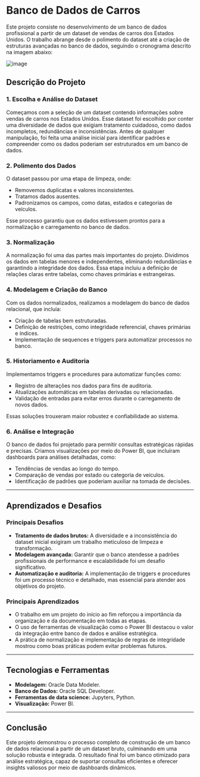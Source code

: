 # Banco de Dados de Carros

Este projeto consiste no desenvolvimento de um banco de dados profissional a partir de um dataset de vendas de carros dos Estados Unidos. O trabalho abrange desde o polimento do dataset até a criação de estruturas avançadas no banco de dados, seguindo o cronograma descrito na imagem abaixo:

![image](https://github.com/user-attachments/assets/3ce10d01-3ef5-40ed-bedf-e7a077c1f090)

<!--# Cronograma do Projeto
ficou estranho :(
| **Entrega**       | **Tarefa**                                     | **Descrição**                              |
|--------------------|-----------------------------------------------|--------------------------------------------|
| **Entrega 1**     | **1A**                                        | Normalização do DataSet                    |
|                   | **1B**                                        | Confecção do dicionário de dados           |
|                   | **1C**                                        | Criação de Sequences e Triggers            |
|                   | **1D**                                        | Povoamento da base de dados                |
|                   | **1E**                                        | Consultas estratégicas                     |
| **Entrega 2**     | **2A**                                        | Tabelas de histórico                       |
|                   | **2B**                                        | Triggers de historimento                   |
|                   | **2C**                                        | Historimento da carga 1 e cargas 2 e 3     |
|                   | **2D**                                        | Consultas estratégicas                     |
| **Entrega 3**     | **3A**                                        | Criação do usuário para auditoria          |
|                   | **3B**                                        | Criação da tabela de auditoria             |
|                   | **3C**                                        | Criação de Sequence e Trigger para auditoria |
|                   | **3D**                                        | Criação da procedure de auditoria          |
|                   | **3E**                                        | Criação dos triggers para auditoria        |
| **Entrega 4**     | **4A**                                        | Criação do usuário para DW                 |
|                   | **4B**                                        | Criação de views dinâmicas                 |
|                   | **4C**                                        | Criação de views materializadas            |
|                   | **4D**                                        | Consultas estratégicas                     |
| **Entrega 5**     | **5A**                                        | Certificado do curso de Power BI           |
|                   | **5B**                                        | Dashboard de análise no Power BI           |-->

## Descrição do Projeto

### 1. **Escolha e Análise do Dataset**
Começamos com a seleção de um dataset contendo informações sobre vendas de carros nos Estados Unidos. Esse dataset foi escolhido por conter uma diversidade de dados que exigiam tratamento cuidadoso, como dados incompletos, redundâncias e inconsistências. Antes de qualquer manipulação, foi feita uma análise inicial para identificar padrões e compreender como os dados poderiam ser estruturados em um banco de dados.

### 2. **Polimento dos Dados**
O dataset passou por uma etapa de limpeza, onde:
- Removemos duplicatas e valores inconsistentes.
- Tratamos dados ausentes.
- Padronizamos os campos, como datas, estados e categorias de veículos.

Esse processo garantiu que os dados estivessem prontos para a normalização e carregamento no banco de dados.

### 3. **Normalização**
A normalização foi uma das partes mais importantes do projeto. Dividimos os dados em tabelas menores e independentes, eliminando redundâncias e garantindo a integridade dos dados. Essa etapa incluiu a definição de relações claras entre tabelas, como chaves primárias e estrangeiras.

### 4. **Modelagem e Criação do Banco**
Com os dados normalizados, realizamos a modelagem do banco de dados relacional, que incluía:
- Criação de tabelas bem estruturadas.
- Definição de restrições, como integridade referencial, chaves primárias e índices.
- Implementação de sequences e triggers para automatizar processos no banco.

### 5. **Historiamento e Auditoria**
Implementamos triggers e procedures para automatizar funções como:
- Registro de alterações nos dados para fins de auditoria.
- Atualizações automáticas em tabelas derivadas ou relacionadas.
- Validação de entradas para evitar erros durante o carregamento de novos dados.

Essas soluções trouxeram maior robustez e confiabilidade ao sistema.

### 6. **Análise e Integração**
O banco de dados foi projetado para permitir consultas estratégicas rápidas e precisas. Criamos visualizações por meio do Power BI, que incluíram dashboards para análises detalhadas, como:
- Tendências de vendas ao longo do tempo.
- Comparação de vendas por estado ou categoria de veículos.
- Identificação de padrões que poderiam auxiliar na tomada de decisões.

---

## Aprendizados e Desafios

### **Principais Desafios**
- **Tratamento de dados brutos:** A diversidade e a inconsistência do dataset inicial exigiram um trabalho meticuloso de limpeza e transformação.
- **Modelagem avançada:** Garantir que o banco atendesse a padrões profissionais de performance e escalabilidade foi um desafio significativo.
- **Automatização e auditoria:** A implementação de triggers e procedures foi um processo técnico e detalhado, mas essencial para atender aos objetivos do projeto.

### **Principais Aprendizados**
- O trabalho em um projeto do início ao fim reforçou a importância da organização e da documentação em todas as etapas.
- O uso de ferramentas de visualização como o Power BI destacou o valor da integração entre banco de dados e análise estratégica.
- A prática de normalização e implementação de regras de integridade mostrou como boas práticas podem evitar problemas futuros.

---

## Tecnologias e Ferramentas

- **Modelagem:** Oracle Data Modeler.  
- **Banco de Dados:** Oracle SQL Developer.  
- **Ferramentas de data science:** Jupyters, Python.  
- **Visualização:** Power BI.

---

## Conclusão

Este projeto demonstrou o processo completo de construção de um banco de dados relacional a partir de um dataset bruto, culminando em uma solução robusta e integrada. O resultado final foi um banco otimizado para análise estratégica, capaz de suportar consultas eficientes e oferecer insights valiosos por meio de dashboards dinâmicos.
